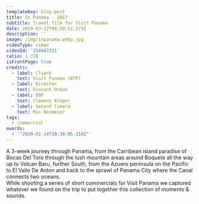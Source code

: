 ```yaml
---
templateKey: blog-post
title: In Panama - 2017
subtitle: Travel film for Visit Panama
date: 2019-03-22T08:50:52.579Z
description: ''
image: /img/inpanama.webp.jpg
videoType: vimeo
videoId: '214467211'
ratio: 1.778
isFrontPage: true
credits:
  - label: Client
    text: Visit Panama (ATP)
  - label: Director
    text: Vincent Urban
  - label: DOP
    text: Clemens Krüger
  - label: Second Camera
    text: Max Neumeier
tags:
  - commercial
awards:
  - '"2020-01-14T10:38:05.110Z"'
---
```

A 3-week journey through Panama, from the Carribean island paradise of Bocas Del Toro through the lush mountain areas around Boquete all the way up to Volcan Baru, further South, from the Azuero peninsula on the Pacific to El Valle De Anton and back to the sprawl of Panama City where the Canal connects two oceans.\
While shooting a series of short commercials for Visit Panama we captured whatever we found on the trip to put together this collection of moments & sounds.
